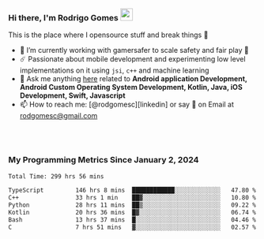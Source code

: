 
### Hi there, I'm Rodrigo Gomes <img src="https://media.giphy.com/media/hvRJCLFzcasrR4ia7z/giphy.gif" width="25px">
This is the place where I opensource stuff and break things 🤣
- 🔭 I’m currently working with gamersafer to scale safety and fair play 💜
- ☄️ Passionate about mobile development and experimenting low level implementations on it using `jsi`, `c++` and machine learning
- 💬 Ask me anything [here](https://github.com/rodgomesc/rodgomesc/issues) related to <b>Android application Development, Android Custom Operating System Development, Kotlin, Java, iOS Development, Swift, Javascript</b>
- 📫 How to reach me: [@rodgomesc][linkedin] or say 👋 on Email at [rodgomesc@gmail.com](mailto:rodgomesc@gmail.com)


<br/>

<!-- 
<picture>
  <img src="/github-metrics.svg" alt="Metrics">
</picture>
-->

</br>

### My Programming Metrics Since January 2, 2024 


<!--START_SECTION:waka-->

```txt
Total Time: 299 hrs 56 mins

TypeScript         146 hrs 8 mins  ████████████░░░░░░░░░░░░░   47.80 %
C++                33 hrs 1 min    ██▓░░░░░░░░░░░░░░░░░░░░░░   10.80 %
Python             28 hrs 11 mins  ██▒░░░░░░░░░░░░░░░░░░░░░░   09.22 %
Kotlin             20 hrs 36 mins  █▓░░░░░░░░░░░░░░░░░░░░░░░   06.74 %
Bash               13 hrs 37 mins  █░░░░░░░░░░░░░░░░░░░░░░░░   04.46 %
C                  7 hrs 51 mins   ▓░░░░░░░░░░░░░░░░░░░░░░░░   02.57 %
```

<!--END_SECTION:waka-->
